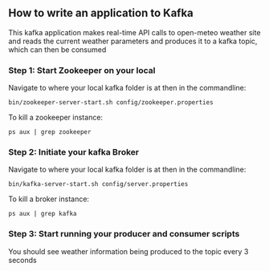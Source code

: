 ## How to write an application to Kafka
This kafka application makes real-time API calls to open-meteo weather site and reads the current weather parameters and
produces it to a kafka topic, which can then be consumed

### Step 1: Start Zookeeper on your local
Navigate to where your local kafka folder is at then in the commandline:
```commandline
bin/zookeeper-server-start.sh config/zookeeper.properties
```
To kill a zookeeper instance:
```commandline
ps aux | grep zookeeper
```

### Step 2: Initiate your kafka Broker
Navigate to where your local kafka folder is at then in the commandline:
```commandline
bin/kafka-server-start.sh config/server.properties
```

To kill a broker instance:
```commandline
ps aux | grep kafka
```

### Step 3: Start running your producer and consumer scripts
You should see weather information being produced to the topic every 3 seconds